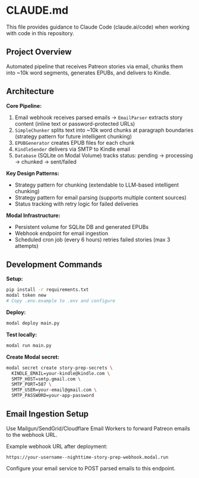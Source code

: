 # CLAUDE.md

This file provides guidance to Claude Code (claude.ai/code) when working with code in this repository.

## Project Overview

Automated pipeline that receives Patreon stories via email, chunks them into ~10k word segments, generates EPUBs, and delivers to Kindle.

## Architecture

**Core Pipeline:**
1. Email webhook receives parsed emails → `EmailParser` extracts story content (inline text or password-protected URLs)
2. `SimpleChunker` splits text into ~10k word chunks at paragraph boundaries (strategy pattern for future intelligent chunking)
3. `EPUBGenerator` creates EPUB files for each chunk
4. `KindleSender` delivers via SMTP to Kindle email
5. `Database` (SQLite on Modal Volume) tracks status: pending → processing → chunked → sent/failed

**Key Design Patterns:**
- Strategy pattern for chunking (extendable to LLM-based intelligent chunking)
- Strategy pattern for email parsing (supports multiple content sources)
- Status tracking with retry logic for failed deliveries

**Modal Infrastructure:**
- Persistent volume for SQLite DB and generated EPUBs
- Webhook endpoint for email ingestion
- Scheduled cron job (every 6 hours) retries failed stories (max 3 attempts)

## Development Commands

**Setup:**
```bash
pip install -r requirements.txt
modal token new
# Copy .env.example to .env and configure
```

**Deploy:**
```bash
modal deploy main.py
```

**Test locally:**
```bash
modal run main.py
```

**Create Modal secret:**
```bash
modal secret create story-prep-secrets \
  KINDLE_EMAIL=your-kindle@kindle.com \
  SMTP_HOST=smtp.gmail.com \
  SMTP_PORT=587 \
  SMTP_USER=your-email@gmail.com \
  SMTP_PASSWORD=your-app-password
```

## Email Ingestion Setup

Use Mailgun/SendGrid/Cloudflare Email Workers to forward Patreon emails to the webhook URL.

Example webhook URL after deployment:
```
https://your-username--nighttime-story-prep-webhook.modal.run
```

Configure your email service to POST parsed emails to this endpoint.
